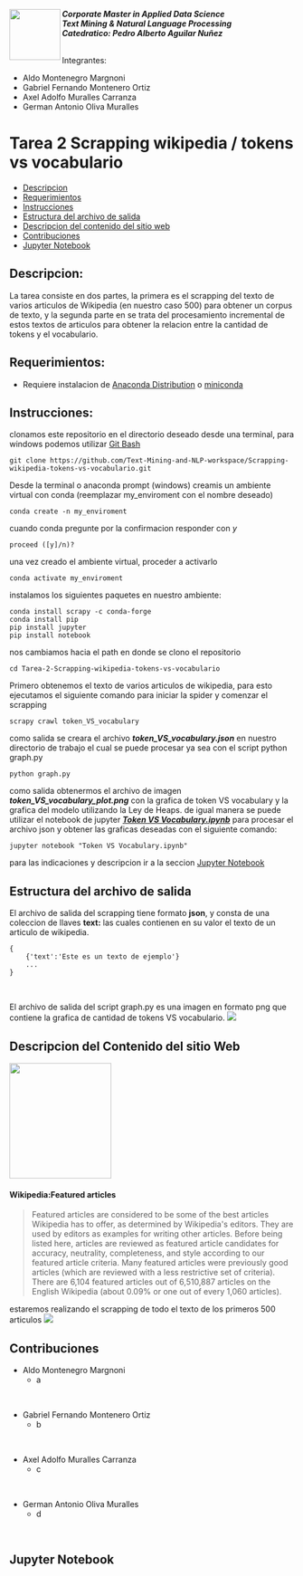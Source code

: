 <a href="https://www.uvg.edu.gt/"><img align="left" src="https://www.uvg.edu.gt/wp-content/uploads/socialshare-logo.jpg" width="90" height="90"></a>
**_Corporate Master in Applied Data Science_**<br/>
**_Text Mining & Natural Language Processing_**<br/>
**_Catedratico: Pedro Alberto Aguilar Nuñez_**<br/>
<br/>

Integrantes:
- Aldo Montenegro Margnoni
- Gabriel Fernando Montenero Ortiz
- Axel Adolfo Muralles Carranza
- German Antonio Oliva Muralles

# Tarea 2 Scrapping wikipedia / tokens vs vocabulario

- [Descripcion](#descripcion)
- [Requerimientos](#requerimientos)
- [Instrucciones](#instrucciones)
- [Estructura del archivo de salida](#estructura-del-archivo-de-salida)
- [Descripcion del contenido del sitio web](#descripcion-del-contenido-del-sitio-web)
- [Contribuciones](#contribuciones)
- [Jupyter Notebook](#jupyter-notebook)


## Descripcion:

La tarea consiste en dos partes, la primera es el scrapping del texto de varios articulos de Wikipedia (en nuestro caso 500) para obtener un corpus de texto,
y la segunda parte en se trata del procesamiento incremental de estos textos de articulos para obtener la relacion entre la cantidad de tokens y el vocabulario.
## Requerimientos:
- Requiere instalacion de [Anaconda Distribution](https://www.anaconda.com/products/distribution) o [miniconda](https://docs.conda.io/en/latest/miniconda.html)

## Instrucciones:

clonamos este repositorio en el directorio deseado desde una terminal, para windows podemos utilizar [Git Bash](https://gitforwindows.org/) 
```
git clone https://github.com/Text-Mining-and-NLP-workspace/Scrapping-wikipedia-tokens-vs-vocabulario.git
```
Desde la terminal o anaconda prompt (windows) creamis un ambiente virtual con conda (reemplazar my_enviroment con el nombre deseado)
```
conda create -n my_enviroment
```
cuando conda pregunte por la confirmacion responder con _y_
```
proceed ([y]/n)?
```
una vez creado el ambiente virtual, proceder a activarlo
```
conda activate my_enviroment
```
instalamos los siguientes paquetes en nuestro ambiente:
```
conda install scrapy -c conda-forge
conda install pip
pip install jupyter
pip install notebook
```
nos cambiamos hacia el path en donde se clono el repositorio
```
cd Tarea-2-Scrapping-wikipedia-tokens-vs-vocabulario
```
Primero obtenemos el texto de varios articulos de wikipedia, para esto ejecutamos el siguiente comando para iniciar la spider y comenzar el scrapping
```
scrapy crawl token_VS_vocabulary
```
como salida se creara el archivo **_token_VS_vocabulary.json_** en nuestro directorio de trabajo el cual se puede procesar ya sea con el script python graph.py
```
python graph.py
```
como salida obtenermos el archivo de imagen **_token_VS_vocabulary_plot.png_** con la grafica de token VS vocabulary y la grafica del modelo utilizando la Ley de Heaps.
de igual manera se puede utilizar el notebook de jupyter [**_Token VS Vocabulary.ipynb_**](#jupyter-notebook) para procesar el archivo json y obtener las graficas deseadas
con el siguiente comando:

```
jupyter notebook "Token VS Vocabulary.ipynb"
```
para las indicaciones y descripcion ir a la seccion [Jupyter Notebook](#jupyter-notebook)


## Estructura del archivo de salida

El archivo de salida del scrapping tiene formato **json**, y consta de una coleccion de llaves  **text:** las cuales contienen en su valor el texto de un articulo de wikipedia.
<br/>
```
{
	{'text':'Este es un texto de ejemplo'} 
	...
}
```
<br/>

El archivo de salida del script graph.py es una imagen en formato png que contiene la grafica de cantidad de tokens VS vocabulario.
<img src="https://lh3.googleusercontent.com/9rWqXksk9MAw9Kf2EYW4tDWqpSpDKKRG2TxMXpr16Q1Rejhy96K36zVzjnBSd3K0wmSy3TT-DGd3nuvP4OKnGXHl4EsSh422NX7OJJvne5_WUZobeN7TwX1PtvsqkvP_Fgt_j72ZcQ=w2400" />
<br/>
## Descripcion del Contenido del sitio Web 

<a href="https://en.wikipedia.org/wiki/Wikipedia:Featured_articles"><img src="https://upload.wikimedia.org/wikipedia/commons/thumb/b/b3/Wikipedia-logo-v2-en.svg/892px-Wikipedia-logo-v2-en.svg.png"  width="180" height="204"></a>
#### Wikipedia:Featured articles
> Featured articles are considered to be some of the best articles Wikipedia has to offer, as determined by Wikipedia's editors. They are used by editors as examples for writing other articles. Before being listed here, articles are reviewed as featured article candidates for accuracy, neutrality, completeness, and style according to our featured article criteria. Many featured articles were previously good articles (which are reviewed with a less restrictive set of criteria). There are 6,104 featured articles out of 6,510,887 articles on the English Wikipedia (about 0.09% or one out of every 1,060 articles).

estaremos realizando el scrapping de todo el texto de los primeros 500 articulos
<img src="https://lh3.googleusercontent.com/lCt8mzUjZNvnEuuNEAsnfUK9aMhi6VJdz4r6xS0HWN4uxRJRTM4Ar1lRF9NEhUq5N4Uky1dxyzLmVQdQyL-Aj1Unnz3kb_9Z49D2OOBWhFbOS4aZSF1AosGOU6K5mM7LDeYZXgINxQ=w2400">

## Contribuciones

- Aldo Montenegro Margnoni
    - a
<br/>

- Gabriel Fernando Montenero Ortiz
    - b
    
<br/>

- Axel Adolfo Muralles Carranza
    - c

<br/>

- German Antonio Oliva Muralles
    - d
<br/>

## Jupyter Notebook


